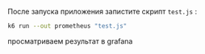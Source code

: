 После запуска приложения запистите скрипт ```test.js``` : 
```bash 
k6 run --out prometheus "test.js"
```

просматриваем результат в grafana
